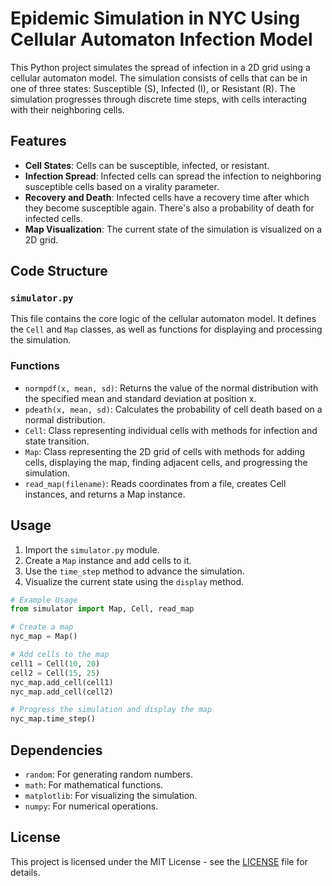 # Epidemic Simulation in NYC Using Cellular Automaton Infection Model

This Python project simulates the spread of infection in a 2D grid using a cellular automaton model. The simulation consists of cells that can be in one of three states: Susceptible (S), Infected (I), or Resistant (R). The simulation progresses through discrete time steps, with cells interacting with their neighboring cells.

## Features
- **Cell States**: Cells can be susceptible, infected, or resistant.
- **Infection Spread**: Infected cells can spread the infection to neighboring susceptible cells based on a virality parameter.
- **Recovery and Death**: Infected cells have a recovery time after which they become susceptible again. There's also a probability of death for infected cells.
- **Map Visualization**: The current state of the simulation is visualized on a 2D grid.

## Code Structure

### `simulator.py`
This file contains the core logic of the cellular automaton model. It defines the `Cell` and `Map` classes, as well as functions for displaying and processing the simulation.

### Functions
- `normpdf(x, mean, sd)`: Returns the value of the normal distribution with the specified mean and standard deviation at position x.
- `pdeath(x, mean, sd)`: Calculates the probability of cell death based on a normal distribution.
- `Cell`: Class representing individual cells with methods for infection and state transition.
- `Map`: Class representing the 2D grid of cells with methods for adding cells, displaying the map, finding adjacent cells, and progressing the simulation.
- `read_map(filename)`: Reads coordinates from a file, creates Cell instances, and returns a Map instance.

## Usage
1. Import the `simulator.py` module.
2. Create a `Map` instance and add cells to it.
3. Use the `time_step` method to advance the simulation.
4. Visualize the current state using the `display` method.

```python
# Example Usage
from simulator import Map, Cell, read_map

# Create a map
nyc_map = Map()

# Add cells to the map
cell1 = Cell(10, 20)
cell2 = Cell(15, 25)
nyc_map.add_cell(cell1)
nyc_map.add_cell(cell2)

# Progress the simulation and display the map
nyc_map.time_step()
```

## Dependencies
- `random`: For generating random numbers.
- `math`: For mathematical functions.
- `matplotlib`: For visualizing the simulation.
- `numpy`: For numerical operations.

## License
This project is licensed under the MIT License - see the [LICENSE](LICENSE) file for details.

